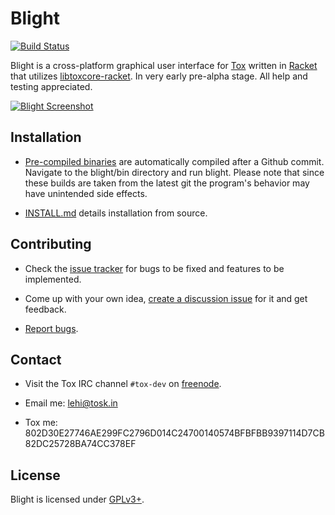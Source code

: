 Blight
======
[![Build Status](http://jenkins.libtoxcore.so/job/Blight-Debian/badge/icon)](http://jenkins.tox.im/job/Blight-Debian/)

Blight is a cross-platform graphical user interface for [Tox](https://github.com/irungentoo/ProjectTox-Core) written in [Racket](http://racket-lang.org/) that utilizes [libtoxcore-racket](https://github.com/lehitoskin/libtoxcore-racket).
In very early pre-alpha stage. All help and testing appreciated.

[![Blight Screenshot](https://i.imgur.com/vGYvOf2.png)](http://imgur.com/vGYvOf2)


## Installation

- [Pre-compiled binaries](http://jenkins.libtoxcore.so/job/Blight-Debian/lastSuccessfulBuild/artifact/blight-latest-linux-amd64.tar) are automatically compiled after a Github commit. Navigate to the blight/bin directory and run blight. Please note that since these builds are taken from the latest git the program's behavior may have unintended side effects.

- [INSTALL.md](INSTALL.md) details installation from source.

## Contributing

- Check the [issue tracker](https://github.com/lehitoskin/Blight/issues?direction=desc&sort=created&state=open) for bugs to be fixed and features to be implemented.

- Come up with your own idea, [create a discussion issue](https://github.com/lehitoskin/blight/issues/new) for it and get feedback.

- [Report bugs](https://github.com/lehitoskin/blight/issues/new).

## Contact

- Visit the Tox IRC channel `#tox-dev` on [freenode](http://freenode.net/).

- Email me: [lehi@tosk.in](mailto:lehi@tosk.in)

- Tox me: 802D30E27746AE299FC2796D014C24700140574BFBFBB9397114D7CB82DC25728BA74CC378EF

## License

Blight is licensed under [GPLv3+](LICENSE).
